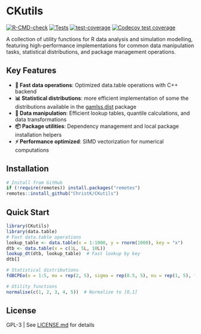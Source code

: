 # CKutils

<!-- badges: start -->
[![R-CMD-check](https://github.com/ChristK/CKutils/workflows/R-CMD-check/badge.svg)](https://github.com/ChristK/CKutils/actions)
[![Tests](https://github.com/ChristK/CKutils/workflows/Tests/badge.svg)](https://github.com/ChristK/CKutils/actions)
[![test-coverage](https://github.com/ChristK/CKutils/workflows/test-coverage/badge.svg)](https://github.com/ChristK/CKutils/actions)
[![Codecov test coverage](https://codecov.io/gh/ChristK/CKutils/branch/main/graph/badge.svg)](https://codecov.io/gh/ChristK/CKutils?branch=main)
<!-- badges: end -->

A collection of utility functions for R data analysis and simulation modelling, featuring high-performance implementations for common data manipulation tasks, statistical distributions, and package management operations.

## Key Features

- **🚀 Fast data operations**: Optimized data.table operations with C++ backend
- **📊 Statistical distributions**: more efficient implementation of some the distributions available in the [gamlss.dist](https://cran.r-project.org/package=gamlss.dist) package
- **🔧 Data manipulation**: Efficient lookup tables, quantile calculations, and data transformations  
- **📦 Package utilities**: Dependency management and local package installation helpers
- **⚡ Performance optimized**: SIMD vectorization for numerical computations

## Installation

```r
# Install from GitHub
if (!require(remotes)) install.packages("remotes")
remotes::install_github("ChristK/CKutils")
```

## Quick Start

```r
library(CKutils)
library(data.table)
# Fast data.table operations
lookup_table <- data.table(x = 1:1000, y = rnorm(1000), key = "x")
dtb <- data.table(x = c(1L, 5L, 10L))
lookup_dt(dtb, lookup_table)  # Fast lookup by key
dtb[]

# Statistical distributions
fdBCPEo(x = 1:5, mu = rep(2, 5), sigma = rep(0.5, 5), nu = rep(1, 5), tau = rep(2, 5))  # BCPEo density

# Utility functions
normalise(c(1, 2, 3, 4, 5))  # Normalize to [0,1]
```

## License

GPL-3 | See [LICENSE.md](LICENSE.md) for details
